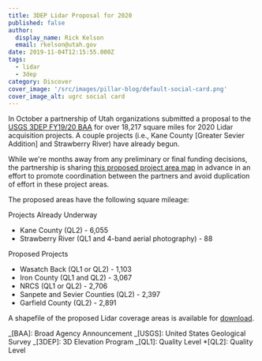 ```yaml
---
title: 3DEP Lidar Proposal for 2020
published: false
author:
  display_name: Rick Kelson
  email: rkelson@utah.gov
date: 2019-11-04T12:15:55.000Z
tags:
  - lidar
  - 3dep
category: Discover
cover_image: '/src/images/pillar-blog/default-social-card.png'
cover_image_alt: ugrc social card
---
```


In October a partnership of Utah organizations submitted a proposal to the [USGS 3DEP FY19/20 BAA](https://www.usgs.gov/core-science-systems/ngp/3dep/fy1920-usgs-broad-agency-announcement-baa-3d-elevation-program-3dep) for over 18,217 square miles for 2020 Lidar acquisition projects. A couple projects (i.e., Kane County [Greater Sevier Addition] and Strawberry River) have already begun.

While we're months away from any preliminary or final funding decisions, the partnership is sharing [this proposed project area map](/images/404.png)
in advance in an effort to promote coordination between the partners and avoid duplication of effort in these project areas.

The proposed areas have the following square mileage:

Projects Already Underway

- Kane County (QL2) - 6,055
- Strawberry River (QL1 and 4-band aerial photography) - 88

Proposed Projects

- Wasatch Back (QL1 or QL2) - 1,103
- Iron County (QL1 and QL2) - 3,067
- NRCS (QL1 or QL2) - 2,706
- Sanpete and Sevier Counties (QL2) - 2,397
- Garfield County (QL2) - 2,891

A shapefile of the proposed Lidar coverage areas is available for [download](https://drive.google.com/a/utah.gov/uc?id=1GgSYIfC_XMFlxtfr6w4w9pa-EyyhbBVN&export=download).

_[BAA]: Broad Agency Announcement
_[USGS]: United States Geological Survey
_[3DEP]: 3D Elevation Program
_[QL1]: Quality Level \*[QL2]: Quality Level
